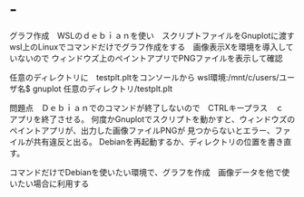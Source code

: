 # -
グラフ作成　WSLのｄｅｂｉａｎを使い　スクリプトファイルをGnuplotに渡す
wsl上のLinuxでコマンドだけでグラフ作成をする　画像表示Xを環境を導入していないので
ウィンドウズ上のペイントアプリでPNGファイルを表示して確認

任意のディレクトリに　testplt.pltをコンソールから
wsl環境:/mnt/c/users/ユーザ名$    gnuplot   任意のディレクトリ/testplt.plt

問題点　Ｄｅｂｉａｎでのコマンドが終了しないので　CTRLキープラス　ｃ　アプリを終了させる。
何度かGnuplotでスクリプトを動かすと、ウィンドウズのペイントアプリが、出力した画像ファイルPNGが
見つからないとエラー、ファイルが共有違反と出る。
Debianを再起動するか、ディレクトリの位置を書き直す。

コマンドだけでDebianを使いたい環境で、グラフを作成　画像データを他で使いたい場合に利用する

